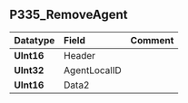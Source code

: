 ## P335\_RemoveAgent ##
| **Datatype** | **Field** | **Comment** |
|:-------------|:----------|:------------|
| **UInt16** | Header |  |
| **UInt32** | AgentLocalID |  |
| **UInt16** | Data2 |  |